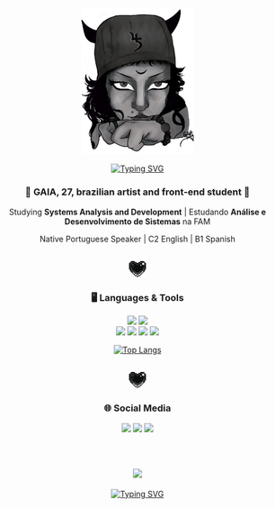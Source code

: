 <div align="center"> <img src="https://github.com/gaiajutz/gaiajutz/blob/main/images/self.png?raw=true" width=200>
<p align="center"><a href="https://git.io/typing-svg"><img src="https://readme-typing-svg.demolab.com?font=Fira+Code&pause=1000&color=AC0000&center=true&vCenter=true&width=435&lines=EXOPTATUS+ADES!;Welcome+to+my+profile" alt="Typing SVG" /></a></p></div>

###
<div align="center"> <h3> 🦇 GAIA, 27, brazilian artist and front-end student 🦇 </h3>
<p>Studying <b>Systems Analysis and Development</b>  | Estudando <b>Análise e Desenvolvimento de Sistemas</b> na FAM </p>
<p>Native Portuguese Speaker | C2 English | B1 Spanish </p></div><br>

<div align="center"><img src="https://github.com/gaiajutz/gaiajutz/blob/main/images/heart-black.gif?raw=true" width=30>

###
<div align="center"> <h3> 🖥️ Languages & Tools </h3>
<img src="https://img.shields.io/badge/adobe%20photoshop-%2331A8FF.svg?style=for-the-badge&logo=adobe%20photoshop&logoColor=white">
<img src="https://img.shields.io/badge/Visual%20Studio%20Code-0078d7.svg?style=for-the-badge&logo=visual-studio-code&logoColor=white"><br>
<img src="https://img.shields.io/badge/html5-%23E34F26.svg?style=for-the-badge&logo=html5&logoColor=white">
<img src="https://img.shields.io/badge/css3-%231572B6.svg?style=for-the-badge&logo=css3&logoColor=white">
<img src="https://img.shields.io/badge/javascript-%23323330.svg?style=for-the-badge&logo=javascript&logoColor=%23F7DF1E">
<img src="https://img.shields.io/badge/react-%2320232a.svg?style=for-the-badge&logo=react&logoColor=%2361DAFB"> <br>
  
 [![Top Langs](https://github-readme-stats.vercel.app/api/top-langs/?username=gaiajutz)](https://github.com/gaiajutz/github-readme-stats)
  
 <br>

<div align="center"><img src="https://github.com/gaiajutz/gaiajutz/blob/main/images/heart-black.gif?raw=true" width=30> <br>

###
<div align="center"> <h3> 🌐 Social Media </h3>
<a href="https://terratempestade.medium.com/"><img src="https://img.shields.io/badge/Medium-12100E?style=for-the-badge&logo=medium&logoColor=white"></a>
<a href="https://www.linkedin.com/in/gaia-gaijutis-634404225/"><img src="https://img.shields.io/badge/linkedin-%230077B5.svg?style=for-the-badge&logo=linkedin&logoColor=white"></a>
<a href="https://codepen.io/Gaia-the-encoder"><img src="https://img.shields.io/badge/Codepen-000000?style=for-the-badge&logo=codepen&logoColor=white"></a>
  
<br><br>
<div align="center">
  <img src="https://visitor-badge.laobi.icu/badge?page_id=gaiajutz&">
</div>
<br>
<div align="center"><a href="https://git.io/typing-svg"><img src="https://readme-typing-svg.demolab.com?font=Fira+Code&pause=1000&color=AC0000&center=true&vCenter=true&width=435&lines=.+.+.+thanks+for+passing+by+.+.+." alt="Typing SVG" /></a>
</div>
